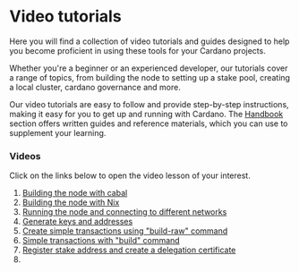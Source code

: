 # Video tutorials

Here you will find a collection of video tutorials and guides designed to help you become proficient in using these tools for your Cardano projects.

Whether you're a beginner or an experienced developer, our tutorials cover a range of topics, from building the node to setting up a stake pool, creating a local cluster, cardano governance and more.&#x20;

Our video tutorials are easy to follow and provide step-by-step instructions, making it easy for you to get up and running with Cardano. The [Handbook](handbook/) section offers written guides and reference materials, which you can use to supplement your learning.&#x20;

### Videos

Click on the links below to open the video lesson of your interest. &#x20;

1. [Building the node with cabal](https://youtu.be/csqvbw3F\_BU)
2. [Building the node with Nix](https://youtu.be/iREukg3-JSM)
3. [Running the node and connecting to different networks](https://youtu.be/YlUljmlCPYs)
4. [Generate keys and addresses](https://youtu.be/8ZYuiRxPAZc)
5. [Create simple transactions using "build-raw" command](https://youtu.be/rbst\_uiGpI4)
6. [Simple transactions with "build" command](https://youtu.be/AVz\_zsDd6wE)
7. [Register stake address and create a delegation certificate](https://youtu.be/m0BmjjNt19w)
8.
